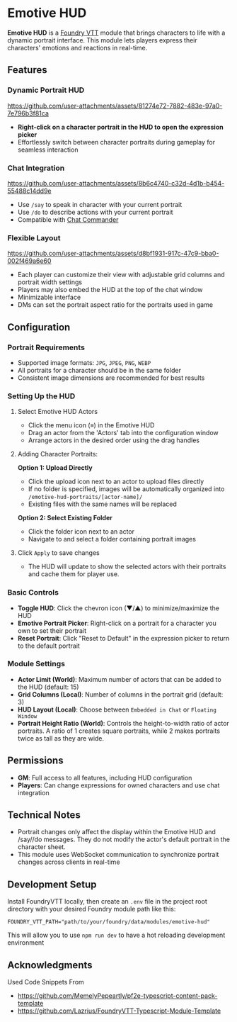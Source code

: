 # Emotive HUD

**Emotive HUD** is a [Foundry VTT](https://foundryvtt.com) module that brings characters to life with a dynamic portrait interface. This module lets players express their characters' emotions and reactions in real-time.

## Features

### Dynamic Portrait HUD

https://github.com/user-attachments/assets/81274e72-7882-483e-97a0-7e796b3f81ca

- **Right-click on a character portrait in the HUD to open the expression picker**
- Effortlessly switch between character portraits during gameplay for seamless interaction

### Chat Integration

https://github.com/user-attachments/assets/8b6c4740-c32d-4d1b-b454-55488c14dd9e

- Use `/say` to speak in character with your current portrait
- Use `/do` to describe actions with your current portrait
- Compatible with [Chat Commander](https://foundryvtt.com/packages/_chatcommands/)

### Flexible Layout

https://github.com/user-attachments/assets/d8bf1931-917c-47c9-bba0-002f469a6e60

- Each player can customize their view with adjustable grid columns and portrait width settings
- Players may also embed the HUD at the top of the chat window
- Minimizable interface
- DMs can set the portrait aspect ratio for the portraits used in game

## Configuration

### Portrait Requirements

- Supported image formats: `JPG`, `JPEG`, `PNG`, `WEBP`
- All portraits for a character should be in the same folder
- Consistent image dimensions are recommended for best results

### Setting Up the HUD

1. Select Emotive HUD Actors

   - Click the menu icon (≡) in the Emotive HUD
   - Drag an actor from the 'Actors' tab into the configuration window
   - Arrange actors in the desired order using the drag handles

2. Adding Character Portraits:

   **Option 1: Upload Directly**
   - Click the upload icon next to an actor to upload files directly
   - If no folder is specified, images will be automatically organized into `/emotive-hud-portraits/[actor-name]/`
   - Existing files with the same names will be replaced

   **Option 2: Select Existing Folder**
   - Click the folder icon next to an actor
   - Navigate to and select a folder containing portrait images

3. Click `Apply` to save changes

   - The HUD will update to show the selected actors with their portraits and cache them for player use.

### Basic Controls

- **Toggle HUD**: Click the chevron icon (▼/▲) to minimize/maximize the HUD
- **Emotive Portrait Picker**: Right-click on a portrait for a character you own to set their portrait
- **Reset Portrait**: Click "Reset to Default" in the expression picker to return to the default portrait

### Module Settings
- **Actor Limit (World)**: Maximum number of actors that can be added to the HUD (default: 15)
- **Grid Columns (Local)**: Number of columns in the portrait grid (default: 3)
- **HUD Layout (Local)**: Choose between `Embedded in Chat` or `Floating Window`
- **Portrait Height Ratio (World)**: Controls the height-to-width ratio of actor portraits. A ratio of 1 creates square portraits, while 2 makes portraits twice as tall as they are wide.

## Permissions

- **GM**: Full access to all features, including HUD configuration
- **Players**: Can change expressions for owned characters and use chat integration

## Technical Notes

- Portrait changes only affect the display within the Emotive HUD and /say//do messages. They do not modify the actor's default portrait in the character sheet.
- This module uses WebSocket communication to synchronize portrait changes across clients in real-time

## Development Setup

Install FoundryVTT locally, then create an `.env` file in the project root directory with your desired Foundry module path like this:

`FOUNDRY_VTT_PATH="path/to/your/foundry/data/modules/emotive-hud"`

This will allow you to use `npm run dev` to have a hot reloading development environment

## Acknowledgments
Used Code Snippets From
- https://github.com/MemelyPepeartly/pf2e-typescript-content-pack-template
- https://github.com/Lazrius/FoundryVTT-Typescript-Module-Template

